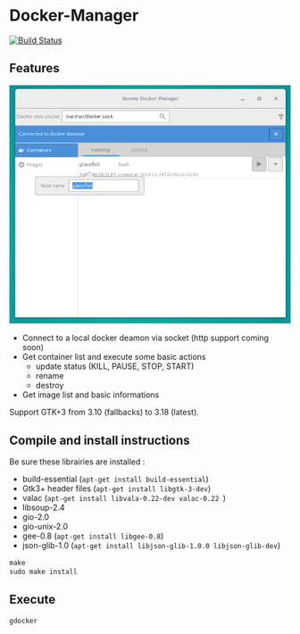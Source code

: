 # Docker-Manager

[![Build Status](https://travis-ci.org/lcallarec/gnome-docker-manager.svg?branch=master)](https://travis-ci.org/lcallarec/gnome-docker-manager)

## Features

![Main SC](docs/resources/screenshots/main.png)

* Connect to a local docker deamon via socket (http support coming soon)
* Get container list and execute some basic actions
  - update status (KILL, PAUSE, STOP, START)
  - rename
  - destroy
* Get image list and basic informations

Support GTK+3 from 3.10 (fallbacks) to 3.18 (latest).

## Compile and install instructions

Be sure these librairies are installed :

* build-essential (`apt-get install build-essential`)
* Gtk3+ header files (`apt-get install libgtk-3-dev`)
* valac (`apt-get install libvala-0.22-dev valac-0.22 `)
* libsoup-2.4
* gio-2.0
* gio-unix-2.0
* gee-0.8 (`apt-get install libgee-0.8`)
* json-glib-1.0 (`apt-get install libjson-glib-1.0.0 libjson-glib-dev`)

```
make
sudo make install
```

## Execute
```
gdocker
```
